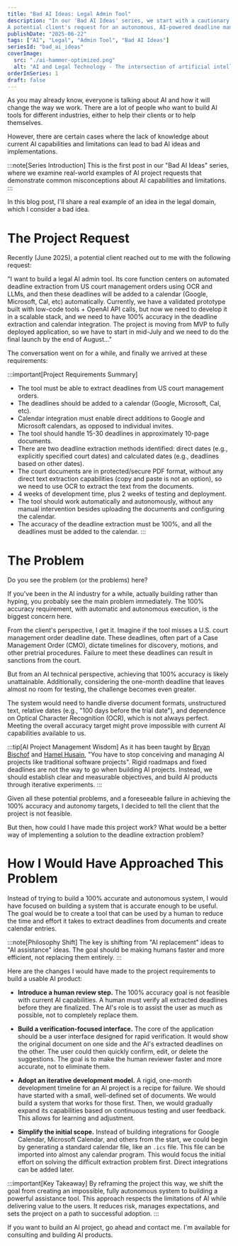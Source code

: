 ```yaml
---
title: "Bad AI Ideas: Legal Admin Tool"
description: "In our 'Bad AI Ideas' series, we start with a cautionary tale from the legal sector. 
A potential client's request for an autonomous, AI-powered deadline manager serves as a perfect case study for identifying unrealistic project goals and understanding the critical need for human oversight in high-stakes AI applications."
publishDate: "2025-06-22"
tags: ["AI", "Legal", "Admin Tool", "Bad AI Ideas"]
seriesId: "bad_ai_ideas"
coverImage:
  src: "./ai-hammer-optimized.png"
  alt: "AI and Legal Technology - The intersection of artificial intelligence and legal systems"
orderInSeries: 1
draft: false
---
```



As you may already know, everyone is talking about AI and how it will change the way we work. There are a lot of people who want to build AI tools for different industries, either to help their clients or to help themselves.

However, there are certain cases where the lack of knowledge about current AI capabilities and limitations can lead to bad AI ideas and implementations.

:::note[Series Introduction]
This is the first post in our "Bad AI Ideas" series, where we examine real-world examples of AI project requests that demonstrate common misconceptions about AI capabilities and limitations.
:::

In this blog post, I'll share a real example of an idea in the legal domain, which I consider a bad idea.

# The Project Request

Recently (June 2025), a potential client reached out to me with the following request:

"I want to build a legal AI admin tool.
Its core function centers on automated deadline extraction from US court management orders using OCR and LLMs, and then these deadlines will be added to a calendar (Google, Microsoft, Cal, etc) automatically.
Currently, we have a validated prototype built with low-code tools + OpenAI API calls, but now we need to develop it in a scalable stack, and we need to have 100% accuracy in the deadline extraction and calendar integration.
The project is moving from MVP to fully deployed application, so we have to start in mid-July and we need to do the final launch by the end of August..."

The conversation went on for a while, and finally we arrived at these requirements:

:::important[Project Requirements Summary]
- The tool must be able to extract deadlines from US court management orders.
- The deadlines should be added to a calendar (Google, Microsoft, Cal, etc).
- Calendar integration must enable direct additions to Google and Microsoft calendars, as opposed to individual invites.
- The tool should handle 15-30 deadlines in approximately 10-page documents.
- There are two deadline extraction methods identified: direct dates (e.g., explicitly specified court dates) and calculated dates (e.g., deadlines based on other dates).
- The court documents are in protected/secure PDF format, without any direct text extraction capabilities (copy and paste is not an option), so we need to use OCR to extract the text from the documents.
- 4 weeks of development time, plus 2 weeks of testing and deployment.
- The tool should work automatically and autonomously, without any manual intervention besides uploading the documents and configuring the calendar.
- The accuracy of the deadline extraction must be 100%, and all the deadlines must be added to the calendar.
:::

# The Problem

Do you see the problem (or the problems) here?

If you've been in the AI industry for a while, actually building rather than hyping, you probably see the main problem immediately. The 100% accuracy requirement, with automatic and autonomous execution, is the biggest concern here.

From the client's perspective, I get it. Imagine if the tool misses a U.S. court management order deadline date. These deadlines, often part of a Case Management Order (CMO), dictate timelines for discovery, motions, and other pretrial procedures. Failure to meet these deadlines can result in sanctions from the court.

But from an AI technical perspective, achieving that 100% accuracy is likely unattainable. Additionally, considering the one-month deadline that leaves almost no room for testing, the challenge becomes even greater.

The system would need to handle diverse document formats, unstructured text, relative dates (e.g., "100 days before the trial date"), and dependence on Optical Character Recognition (OCR), which is not always perfect. Meeting the overall accuracy target might prove impossible with current AI capabilities available to us.

:::tip[AI Project Management Wisdom]
As it has been taught by [Bryan Bischof](https://x.com/bebischof) and [Hamel Husain](https://x.com/hamelhusain), "You have to stop conceiving and managing AI projects like traditional software projects". Rigid roadmaps and fixed deadlines are not the way to go when building AI projects. Instead, we should establish clear and measurable objectives, and build AI products through iterative experiments.
:::

Given all these potential problems, and a foreseeable failure in achieving the 100% accuracy and autonomy targets, I decided to tell the client that the project is not feasible.

But then, how could I have made this project work? What would be a better way of implementing a solution to the deadline extraction problem?

# How I Would Have Approached This Problem

Instead of trying to build a 100% accurate and autonomous system, I would have focused on building a system that is accurate enough to be useful. The goal would be to create a tool that can be used by a human to reduce the time and effort it takes to extract deadlines from documents and create calendar entries.

:::note[Philosophy Shift]
The key is shifting from "AI replacement" ideas to "AI assistance" ideas. The goal should be making humans faster and more efficient, not replacing them entirely.
:::

Here are the changes I would have made to the project requirements to build a usable AI product:

- **Introduce a human review step.** The 100% accuracy goal is not feasible with current AI capabilities. A human must verify all extracted deadlines before they are finalized. The AI's role is to assist the user as much as possible, not to completely replace them.

- **Build a verification-focused interface.** The core of the application should be a user interface designed for rapid verification. It would show the original document on one side and the AI's extracted deadlines on the other. The user could then quickly confirm, edit, or delete the suggestions. The goal is to make the human reviewer faster and more accurate, not to eliminate them.

- **Adopt an iterative development model.** A rigid, one-month development timeline for an AI project is a recipe for failure. We should have started with a small, well-defined set of documents. We would build a system that works for those first. Then, we would gradually expand its capabilities based on continuous testing and user feedback. This allows for learning and adjustment.

- **Simplify the initial scope.** Instead of building integrations for Google Calendar, Microsoft Calendar, and others from the start, we could begin by generating a standard calendar file, like an `.ics` file. This file can be imported into almost any calendar program. This would focus the initial effort on solving the difficult extraction problem first. Direct integrations can be added later.

:::important[Key Takeaway]
By reframing the project this way, we shift the goal from creating an impossible, fully autonomous system to building a powerful assistance tool. This approach respects the limitations of AI while delivering value to the users. It reduces risk, manages expectations, and sets the project on a path to successful adoption.
:::

If you want to build an AI project, go ahead and contact me. I'm available for consulting and building AI products.









